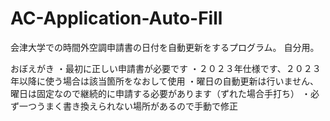 # AC-Application-Auto-Fill
会津大学での時間外空調申請書の日付を自動更新をするプログラム。
自分用。

おぼえがき
・最初に正しい申請書が必要です
・２０２３年仕様です、２０２３年以降に使う場合は該当箇所をなおして使用
・曜日の自動更新は行いません、曜日は固定なので継続的に申請する必要があります（ずれた場合手打ち）
・必ず一つうまく書き換えられない場所があるので手動で修正
